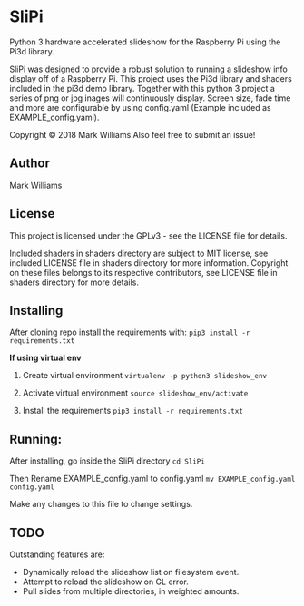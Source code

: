 # SliPi
Python 3 hardware accelerated slideshow for the Raspberry Pi using the Pi3d library.

SliPi was designed to provide a robust solution to running a slideshow info display off
of a Raspberry Pi. This project uses the Pi3d library and shaders included in the pi3d demo library.
Together with this python 3 project a series of png or jpg inages will continuously display.
Screen size, fade time and more are configurable by using config.yaml
(Example included as EXAMPLE_config.yaml).

Copyright © 2018 Mark Williams
Also feel free to submit an issue!

## Author
Mark Williams

## License

This project is licensed under the GPLv3 - see the LICENSE file for details.

Included shaders in shaders directory are subject to MIT license, see included LICENSE file
in shaders directory for more information. Copyright on these files belongs to its respective
contributors, see LICENSE file in shaders directory for more details.

## Installing
After cloning repo install the requirements with:
`pip3 install -r requirements.txt`

**If using virtual env**
1. Create virtual environment
`virtualenv -p python3 slideshow_env`

2. Activate virtual environment
`source slideshow_env/activate`

3. Install the requirements
`pip3 install -r requirements.txt`


## Running:
After installing, go inside the SliPi directory
`cd SliPi`

Then Rename EXAMPLE_config.yaml to config.yaml
`mv EXAMPLE_config.yaml config.yaml`

Make any changes to this file to change settings.


## TODO
Outstanding features are:
- Dynamically reload the slideshow list on filesystem event.
- Attempt to reload the slideshow on GL error.
- Pull slides from multiple directories, in weighted amounts.
